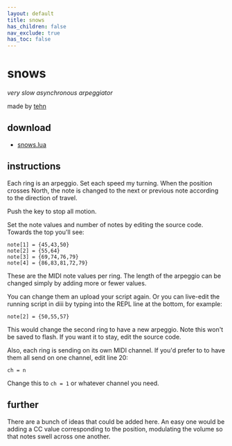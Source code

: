 ```yaml
---
layout: default
title: snows
has_children: false
nav_exclude: true
has_toc: false
---
```


# snows

_very slow asynchronous arpeggiator_

made by [tehn](https://nnnnnnnn.co)

## download

- [snows.lua](snows.lua)

## instructions

Each ring is an arpeggio. Set each speed my turning. When the position crosses North, the note is changed to the next or previous note according to the direction of travel.

Push the key to stop all motion.

Set the note values and number of notes by editing the source code. Towards the top you'll see:

```
note[1] = {45,43,50}
note[2] = {55,64}
note[3] = {69,74,76,79}
note[4] = {86,83,81,72,79}
```

These are the MIDI note values per ring. The length of the arpeggio can be changed simply by adding more or fewer values.

You can change them an upload your script again. Or you can live-edit the running script in diii by typing into the REPL line at the bottom, for example:

```
note[2] = {50,55,57}
```

This would change the second ring to have a new arpeggio. Note this won't be saved to flash. If you want it to stay, edit the source code.

Also, each ring is sending on its own MIDI channel. If you'd prefer to to have them all send on one channel, edit line 20:

```
ch = n
```

Change this to `ch = 1` or whatever channel you need.

## further

There are a bunch of ideas that could be added here. An easy one would be adding a CC value corresponding to the position, modulating the volume so that notes swell across one another.
